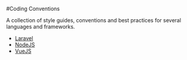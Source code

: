 #Coding Conventions

A collection of style guides, conventions and best practices for several languages and frameworks.

- [Laravel](./docs/laravel.md)
- [NodeJS](./docs/nodejs.md)
- [VueJS](./docs/nodejs.md)
